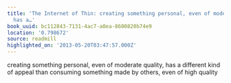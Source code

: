 ```yaml
---
title: 'The Internet of Thin: creating something personal, even of moderate quality,
  has a…'
book_uuid: bc112843-7131-4ac7-a0ea-8600820b74e9
location: '0.798672'
source: readmill
highlighted_on: '2013-05-20T03:47:57.000Z'
---
```


creating something personal, even of moderate quality, has a different kind of appeal than consuming something made by others, even of high quality
